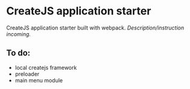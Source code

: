 # CreateJS application starter

CreateJS application starter built with webpack. *Description/instruction incoming.*

To do:
------
+ local createjs framework
+ preloader
+ main menu module